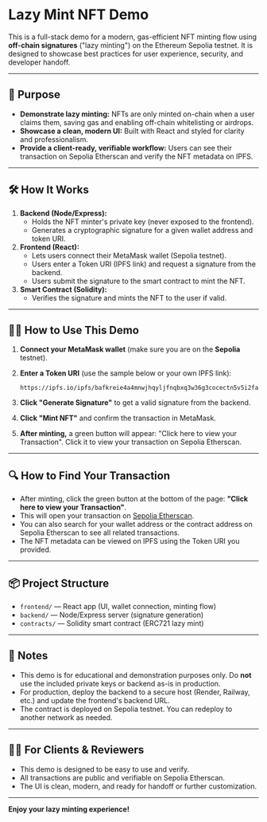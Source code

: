 # Lazy Mint NFT Demo

This is a full-stack demo for a modern, gas-efficient NFT minting flow using **off-chain signatures** ("lazy minting") on the Ethereum Sepolia testnet. It is designed to showcase best practices for user experience, security, and developer handoff.

---

## 🚀 Purpose

- **Demonstrate lazy minting:** NFTs are only minted on-chain when a user claims them, saving gas and enabling off-chain whitelisting or airdrops.
- **Showcase a clean, modern UI:** Built with React and styled for clarity and professionalism.
- **Provide a client-ready, verifiable workflow:** Users can see their transaction on Sepolia Etherscan and verify the NFT metadata on IPFS.

---

## 🛠️ How It Works

1. **Backend (Node/Express):**
   - Holds the NFT minter's private key (never exposed to the frontend).
   - Generates a cryptographic signature for a given wallet address and token URI.
2. **Frontend (React):**
   - Lets users connect their MetaMask wallet (Sepolia testnet).
   - Users enter a Token URI (IPFS link) and request a signature from the backend.
   - Users submit the signature to the smart contract to mint the NFT.
3. **Smart Contract (Solidity):**
   - Verifies the signature and mints the NFT to the user if valid.

---

## 🧑‍💻 How to Use This Demo

1. **Connect your MetaMask wallet** (make sure you are on the **Sepolia** testnet).
2. **Enter a Token URI** (use the sample below or your own IPFS link):

   ```
   https://ipfs.io/ipfs/bafkreie4a4mnwjhqyljfnqbxq3w36g3cocectn5v5i2fagirsjmpcld5wu
   ```

3. **Click "Generate Signature"** to get a valid signature from the backend.
4. **Click "Mint NFT"** and confirm the transaction in MetaMask.
5. **After minting,** a green button will appear: "Click here to view your Transaction". Click it to view your transaction on Sepolia Etherscan.

---

## 🔍 How to Find Your Transaction

- After minting, click the green button at the bottom of the page: **"Click here to view your Transaction"**.
- This will open your transaction on [Sepolia Etherscan](https://sepolia.etherscan.io/).
- You can also search for your wallet address or the contract address on Sepolia Etherscan to see all related transactions.
- The NFT metadata can be viewed on IPFS using the Token URI you provided.

---

## 📦 Project Structure

- `frontend/` — React app (UI, wallet connection, minting flow)
- `backend/` — Node/Express server (signature generation)
- `contracts/` — Solidity smart contract (ERC721 lazy mint)

---

## 📝 Notes

- This demo is for educational and demonstration purposes only. Do **not** use the included private keys or backend as-is in production.
- For production, deploy the backend to a secure host (Render, Railway, etc.) and update the frontend's backend URL.
- The contract is deployed on Sepolia testnet. You can redeploy to another network as needed.

---

## 🧑‍💼 For Clients & Reviewers

- This demo is designed to be easy to use and verify.
- All transactions are public and verifiable on Sepolia Etherscan.
- The UI is clean, modern, and ready for handoff or further customization.

---

**Enjoy your lazy minting experience!**
